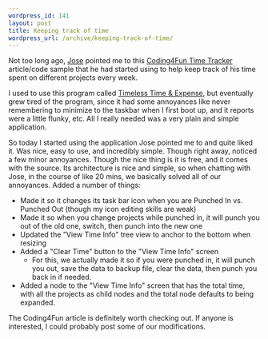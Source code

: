 ```yaml
--- 
wordpress_id: 141
layout: post
title: Keeping track of time
wordpress_url: /archive/keeping-track-of-time/
---
```


<p>Not too long ago, <a href="http://www.tankete.com/">Jose</a> pointed me to this <a href="http://msdn.microsoft.com/coding4fun/inthebox/TimeTrack/default.aspx">Coding4Fun Time Tracker</a> article/code sample that he had started using to help keep track of his time spent on different projects every week.</p>

<p>I used to use this program called <a href="http://www.magsoftwrx.com/">Timeless Time &amp; Expense</a>, but eventually grew tired of the program, since it had some annoyances like never remembering to minimize to the taskbar when I first boot up, and it reports were a little flunky, etc.  All I really needed was a very plain and simple application.</p>

<p>So today I started using the application Jose pointed me to and quite liked it.  Was nice, easy to use, and incredibly simple.  Though right away, noticed a few minor annoyances.  Though the nice thing is it is free, and it comes with the source.  Its architecture is nice and simple, so when chatting with Jose, in the course of like 20 mins, we basically solved all of our annoyances.  Added a number of things:</p>

<ul>
<li>Made it so it changes its task bar icon when you are Punched In vs. Punched Out (though my icon editing skills are weak)</li>
<li>Made it so when you change projects while punched in, it will punch you out of the old one, switch, then punch into the new one</li>
<li>Updated the "View Time Info" tree view to anchor to the bottom when resizing</li>
<li>Added a "Clear Time" button to the "View Time Info" screen
<ul>
<li>For this, we actually made it so if you were punched in, it will punch you out, save the data to backup file, clear the data, then punch you back in if needed.</li>
</ul></li>
<li>Added a node to the "View Time Info" screen that has the total time, with all the projects as child nodes and the total node defaults to being expanded.</li>
</ul>

<p>The Coding4Fun article is definitely worth checking out.  If anyone is interested, I could probably post some of our modifications.</p>
         
